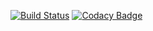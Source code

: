 [![Build Status](https://travis-ci.org/usernamegithu/demo3.svg?branch=master)](https://travis-ci.org/usernamegithu/demo3)
[![Codacy Badge](https://api.codacy.com/project/badge/Grade/0b17af78b617455bbcedfe7de0772fd6)](https://www.codacy.com/app/usernamegithu/demo3?utm_source=github.com&amp;utm_medium=referral&amp;utm_content=usernamegithu/demo3&amp;utm_campaign=Badge_Grade)
